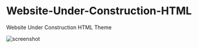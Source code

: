 # Website-Under-Construction-HTML
Website Under Construction HTML Theme

<img src="https://github.com/shafiei/truck-order-animation/blob/main/Order-Button-to-Top-Down-View-Delivery-Truck-on-Road-Animation.gif?raw=true](https://github.com/shafiei/Website-Under-Construction-HTML/blob/main/Screenshot%20Website%20Under%20Construction.png" alt="screenshot">
